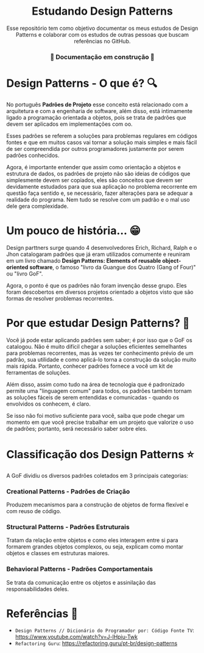 <div Align = "center"> 

# Estudando Design Patterns
Esse repositório tem como objetivo documentar os meus estudos de Design Patterns e colaborar com os estudos de outras pessoas que buscam referências no GitHub.
### :construction:  Documentação em construção  :construction:
    
</div>

# Design Patterns - O que é? :mag:
No português **Padrões de Projeto** esse conceito está relacionado com a arquitetura e com a engenharia de software, além disso, está intimamente ligado a programação orientada a objetos, pois se trata de padrões que devem ser aplicados em implementações com oo.

Esses padrões se referem a soluções para problemas regulares em códigos fontes e que em muitos casos vai tornar a solução mais simples e mais fácil de ser compreendida por outros programadores justamente por serem padrões conhecidos.

Agora, é importante entender que assim como orientação a objetos e estrutura de dados, os padrões de projeto não são ideias de códigos que simplesmente devem ser copiados, eles são conceitos que devem ser devidamente estudados para que sua aplicação no problema recorrente em questão faça sentido e, se necessário, fazer alterações para se adequar a realidade do programa. Nem tudo se resolve com um padrão e o mal uso dele gera complexidade.

# Um pouco de história... :grin:
Design parttners surge quando 4 desenvolvedores Erich, Richard, Ralph e o Jhon catalogaram padrões que já eram utilizados comumente e reuniram em um livro chamado **Design Patterns: Elements of reusable object-oriented software**, o famoso "livro da Guangue dos Quatro (Gang of Four)" ou "livro GoF".

Agora, o ponto é que os padrões não foram invenção desse grupo. Eles foram descobertos em diversos projetos orientado a objetos visto que são formas de resolver problemas recorrentes.

# Por que estudar Design Patterns? :thinking:
Você já pode estar aplicando padrões sem saber; é por isso que o GoF os catalogou. Não é muito difícil chegar a soluções eficientes semelhantes para problemas recorrentes, mas às vezes ter conhecimento prévio de um padrão, sua utilidade e como aplicá-lo torna a construção da solução muito mais rápida. Portanto, conhecer padrões fornece a você um kit de ferramentas de soluções.

Além disso, assim como tudo na área de tecnologia que é padronizado permite uma "linguagem comum" para todos, os padrões também tornam as soluções fáceis de serem entendidas e comunicadas - quando os envolvidos os conhecem, é claro.

Se isso não foi motivo suficiente para você, saiba que pode chegar um momento em que você precise trabalhar em um projeto que valorize o uso de padrões; portanto, será necessário saber sobre eles.

# Classificação dos Design Patterns :star:
A GoF dividiu os diversos padrões coletados em 3 principais categorias:

### Creational Patterns - Padrões de Criação
Produzem mecanismos para a construção de objetos de forma flexível e com reuso de código.

### Structural Patterns - Padrões Estruturais
Tratam da relação entre objetos e como eles interagem entre si para formarem grandes objetos complexos, ou seja, explicam como montar objetos e classes em estruturas maiores.

### Behavioral Patterns - Padrões Comportamentais
Se trata da comunicação entre os objetos e assinilação das responsabilidades deles.

# Referências :book:
- `Design Patterns // Dicionário do Programador por: Código Fonte TV`: https://www.youtube.com/watch?v=J-lHpiu-Twk
- `Refactoring Guru`: https://refactoring.guru/pt-br/design-patterns
